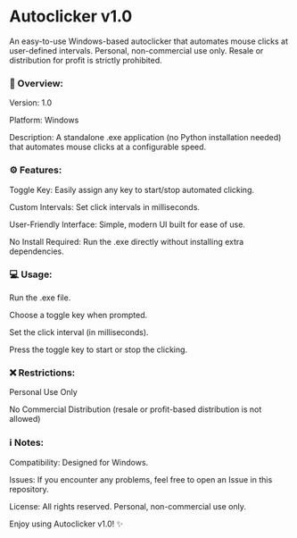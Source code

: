 # Autoclicker v1.0
An easy-to-use Windows-based autoclicker that automates mouse clicks at user-defined intervals. Personal, non-commercial use only. Resale or distribution for profit is strictly prohibited.

### 🚀 Overview:

Version: 1.0

Platform: Windows

Description: A standalone .exe application (no Python installation needed) that automates mouse clicks at a configurable speed.

### ⚙️ Features:

Toggle Key: Easily assign any key to start/stop automated clicking.

Custom Intervals: Set click intervals in milliseconds.

User-Friendly Interface: Simple, modern UI built for ease of use.

No Install Required: Run the .exe directly without installing extra dependencies.

### 💻 Usage:

Run the .exe file.

Choose a toggle key when prompted.

Set the click interval (in milliseconds).

Press the toggle key to start or stop the clicking.

### ❌ Restrictions:

Personal Use Only

No Commercial Distribution (resale or profit-based distribution is not allowed)

### ℹ️ Notes:

Compatibility: Designed for Windows.

Issues: If you encounter any problems, feel free to open an Issue in this repository.

License: All rights reserved. Personal, non-commercial use only.

Enjoy using Autoclicker v1.0! ✨
